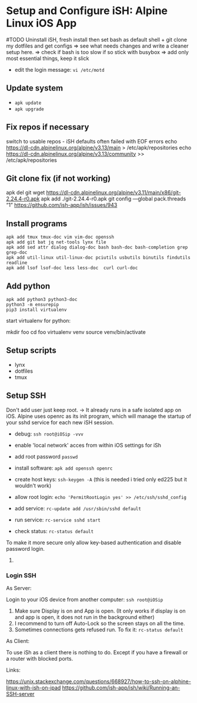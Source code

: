 # Setup and Configure iSH: Alpine Linux iOS App

\#TODO Uninstall iSH, fresh install then set bash as default shell + git clone my dotfiles and get configs
=> see what needs changes and write a cleaner setup here.
=> check if bash is too slow if so stick with busybox
=> add only most essential things, keep it slick

* edit the login message: `vi /etc/motd`

## Update system

* `apk update`
* `apk upgrade`

## Fix repos if necessary
switch to usable repos - iSH defaults often failed with EOF errors
echo https://dl-cdn.alpinelinux.org/alpine/v3.13/main > /etc/apk/repositories
echo https://dl-cdn.alpinelinux.org/alpine/v3.13/community >> /etc/apk/repositories

## Git clone fix (if not working)

apk del git
wget https://dl-cdn.alpinelinux.org/alpine/v3.11/main/x86/git-2.24.4-r0.apk
apk add ./git-2.24.4-r0.apk
git config —global pack.threads “1”
https://github.com/ish-app/ish/issues/943

## Install programs

```
apk add tmux tmux-doc vim vim-doc openssh
apk add git bat jq net-tools lynx file
apk add sed attr dialog dialog-doc bash bash-doc bash-completion grep grep-doc
apk add util-linux util-linux-doc pciutils usbutils binutils findutils readline
apk add lsof lsof-doc less less-doc  curl curl-doc
```

## Add python

```
apk add python3 python3-doc
python3 -m ensurepip
pip3 install virtualenv
```

start virtualenv for python:

mkdir foo
cd foo
virtualenv venv
source venv/bin/activate

## Setup scripts

* lynx
* dotfiles
* tmux

## Setup SSH

Don't add user just keep root. -> It already runs in a safe isolated app on iOS.
Alpine uses openrc as its init program, which will manage the startup of your sshd service for each new iSH session.

* debug: `ssh root@iOSip -vvv`

* enable 'local network' acces from within iOS settings for iSh 
* add root password `passwd`
* install software: `apk add openssh openrc`
* create host keys: `ssh-keygen -A` (this is needed i tried only ed225 but it wouldn't work)
* allow root login: `echo 'PermitRootLogin yes' >> /etc/ssh/sshd_config`
* add service: `rc-update add /usr/sbin/sshd default`
* run service: `rc-service sshd start`
* check status: `rc-status default`

To make it more secure only allow key-based authentication and disable password login.

1.

### Login SSH

As Server:

Login to your iOS device from another computer: `ssh root@iOSip`

1. Make sure Display is on and App is open. (It only works if display is on and app is open, it does not run in the background either)
2. I recommend to turn off Auto-Lock so the screen stays on all the time.
3. Sometimes connections gets refused run. To fix it: `rc-status default`

As Client:

To use iSh as a client there is nothing to do. Except if you have a firewall or a router with blocked ports.

Links:

https://unix.stackexchange.com/questions/668927/how-to-ssh-on-alphine-linux-with-ish-on-ipad
https://github.com/ish-app/ish/wiki/Running-an-SSH-server
